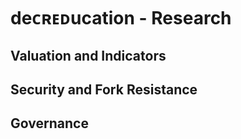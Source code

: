# deᴄʀᴇᴅucation - Research





## Valuation and Indicators




## Security and Fork Resistance





## Governance






## 